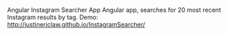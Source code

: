 Angular Instagram Searcher App
Angular app, searches for 20 most recent Instagram results by tag.
Demo: http://justinericlaw.github.io/InstagramSearcher/
